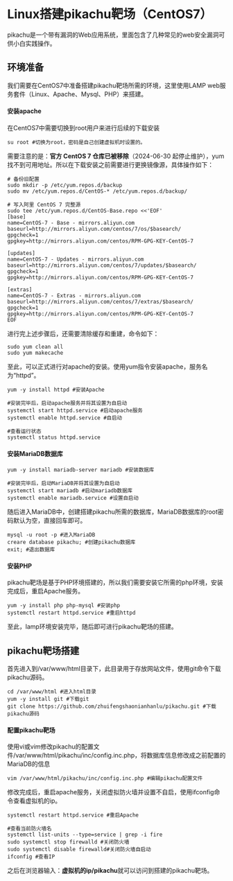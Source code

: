 # Linux搭建pikachu靶场（CentOS7）

pikachu是一个带有漏洞的Web应用系统，里面包含了几种常见的web安全漏洞可供小白实践操作。

## 环境准备

我们需要在CentOS7中准备搭建pikachu靶场所需的环境，这里使用LAMP web服务套件（Linux、Apache、Mysql、PHP）来搭建。

#### 安装apache

在CentOS7中需要切换到root用户来进行后续的下载安装

```shell
su root #切换为root，密码是自己创建虚拟机时设置的。
```

需要注意的是：**官方 CentOS 7 仓库已被移除**（2024-06-30 起停止维护），yum 找不到可用地址。所以在下载安装之前需要进行更换镜像源，具体操作如下：

```shell
# 备份旧配置
sudo mkdir -p /etc/yum.repos.d/backup
sudo mv /etc/yum.repos.d/CentOS-* /etc/yum.repos.d/backup/

# 写入阿里 CentOS 7 完整源
sudo tee /etc/yum.repos.d/CentOS-Base.repo <<'EOF'
[base]
name=CentOS-7 - Base - mirrors.aliyun.com
baseurl=http://mirrors.aliyun.com/centos/7/os/$basearch/
gpgcheck=1
gpgkey=http://mirrors.aliyun.com/centos/RPM-GPG-KEY-CentOS-7

[updates]
name=CentOS-7 - Updates - mirrors.aliyun.com
baseurl=http://mirrors.aliyun.com/centos/7/updates/$basearch/
gpgcheck=1
gpgkey=http://mirrors.aliyun.com/centos/RPM-GPG-KEY-CentOS-7

[extras]
name=CentOS-7 - Extras - mirrors.aliyun.com
baseurl=http://mirrors.aliyun.com/centos/7/extras/$basearch/
gpgcheck=1
gpgkey=http://mirrors.aliyun.com/centos/RPM-GPG-KEY-CentOS-7
EOF
```

进行完上述步骤后，还需要清除缓存和重建，命令如下：

```shell
sudo yum clean all
sudo yum makecache
```

至此，可以正式进行对apache的安装。使用yum指令安装apache，服务名为“httpd”。

```shell
yum -y install httpd #安装Apache

#安装完毕后，启动apache服务并将其设置为自启动
systemctl start httpd.service #启动apache服务 
systemctl enable httpd.service #自启动

#查看运行状态
systemctl status httpd.service
```

#### 安装MariaDB数据库

```shell
yum -y install mariadb-server mariadb #安装数据库

#安装完毕后，启动MariaDB并将其设置为自启动
systemctl start mariadb #启动mariadb数据库 
systemctl enable mariadb.service #设置自启动
```

随后进入MariaDB中，创建搭建pikachu所需的数据库，MariaDB数据库的root密码默认为空，直接回车即可。

```shell
mysql -u root -p #进入MariaDB
creare database pikachu; #创建pikachu数据库
exit; #退出数据库
```

#### 安装PHP

pikachu靶场是基于PHP环境搭建的，所以我们需要安装它所需的php环境，安装完成后，重启Apache服务。

```shell
yum -y install php php-mysql #安装php
systemctl restart httpd.service #重启httpd
```

至此，lamp环境安装完毕，随后即可进行pikachu靶场的搭建。

## pikachu靶场搭建

首先进入到/var/www/html目录下，此目录用于存放网站文件，使用git命令下载pikachu源码。

```shell
cd /var/www/html #进入html目录
yum -y install git #下载git
git clone https://github.com/zhuifengshaonianhanlu/pikachu.git #下载pikachu源码
```

#### 配置pikachu靶场

使用vi或vim修改pikachu的配置文件/var/www/html/pikachu/inc/config.inc.php，将数据库信息修改成之前配置的MariaDB的信息

```shell
vim /var/www/html/pikachu/inc/config.inc.php #编辑pikachu配置文件
```

修改完成后，重启apache服务，关闭虚拟防火墙并设置不自启，使用ifconfig命令查看虚拟机的ip。

```shell
systemctl restart httpd.service #重启Apache

#查看当前防火墙名
systemctl list-units --type=service | grep -i fire
sudo systemctl stop firewalld #关闭防火墙
sudo systemctl disable firewalld#关闭防火墙自启动
ifconfig #查看IP
```

之后在浏览器输入：**虚拟机的ip/pikachu**就可以访问到搭建的pikachu靶场。